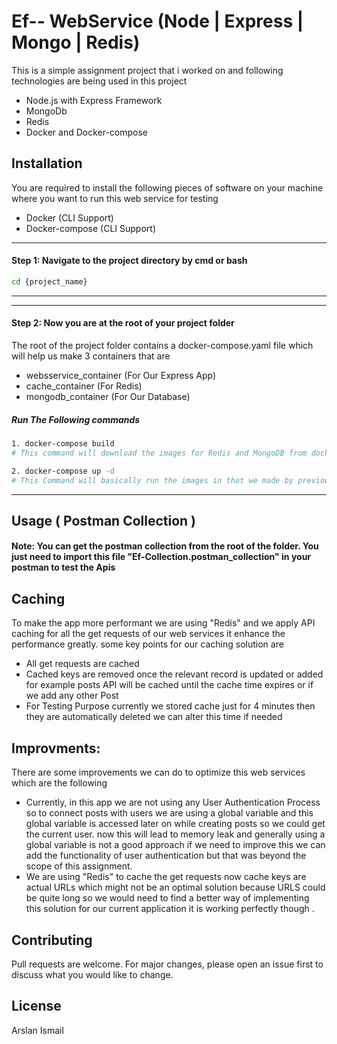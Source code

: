 # Ef-- WebService (Node | Express | Mongo | Redis)

This is a simple assignment project that i worked on and following technologies are being used in this project
* Node.js with Express Framework
* MongoDb
* Redis
* Docker and Docker-compose 
## Installation

You are required to install the following pieces of software on your machine where you want to run this web service for testing 
* Docker (CLI Support)
* Docker-compose (CLI Support)


***
#### Step 1: Navigate to the project directory by cmd or bash

```bash
cd {project_name}
``` 
***
***
#### Step 2: Now you are at the root of your project folder 
The root of the project folder contains a docker-compose.yaml file which will help us make 3 containers that are
 
* websservice_container (For Our Express App)
* cache_container (For Redis) 
* mongodb_container (For Our Database)

##### Run The Following commands

```bash
1. docker-compose build
# This command will download the images for Redis and MongoDB from docker hub and build image for our Express app and install all dependencies

2. docker-compose up -d
# This Command will basically run the images in that we made by previous build command "-d" flag will make it run in the background 
```

***



## Usage ( Postman Collection )


#### Note: You can get the postman collection from the root of the folder. You just need to import this file "Ef-Collection.postman_collection" in your postman to test the Apis


## Caching

To make the app more performant we are using "Redis" and we apply API caching for all the get requests of our web services it enhance the performance greatly.
some key points for our caching solution are 
* All get requests are cached 
* Cached keys are removed once the relevant record is updated or added for example posts API will be cached until the cache time expires or if we add any other Post
* For Testing Purpose currently we stored cache just for 4 minutes then they are automatically deleted we can alter this time if needed 


## Improvments:
There are some improvements we can do to optimize this web services which are the following
* Currently, in this app we are not using any User Authentication Process so to connect posts with users we are using a global variable and this global variable is accessed later on while creating posts so we could get the current user. now this will lead to memory leak and generally using a global variable is not a good approach if we need to improve this we can add the functionality of user authentication but that was beyond the scope of this assignment.
* We are using "Redis" to cache the get requests now cache keys are actual URLs which might not be an optimal solution because URLS could be quite long so we would need to find a better way of implementing this solution for our current application it is working perfectly though . 



## Contributing
Pull requests are welcome. For major changes, please open an issue first to discuss what you would like to change.


## License
Arslan Ismail